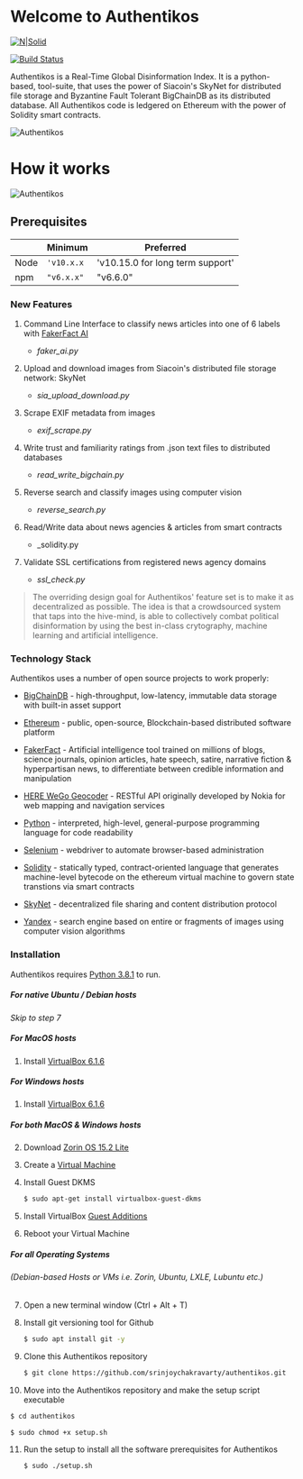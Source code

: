 # Welcome to Authentikos

[![N|Solid](https://cldup.com/dTxpPi9lDf.thumb.png)](https://nodesource.com/products/nsolid)

[![Build Status](https://travis-ci.org/joemccann/dillinger.svg?branch=master)](https://travis-ci.org/joemccann/dillinger)

Authentikos is a Real-Time Global Disinformation Index. It is a python-based, tool-suite, that uses the power of Siacoin's SkyNet for distributed file storage and Byzantine Fault Tolerant BigChainDB as its distributed database. All Authentikos code is ledgered on Ethereum with the power of Solidity smart contracts.

![Authentikos](https://github.com/srinjoychakravarty/authentikos/images/logo.png)


# How it works

![Authentikos](https://s2.gifyu.com/images/demo_50.gif)


## Prerequisites

|                |Minimum               |Preferred                       |
|----------------|----------------------|--------------------------------|
|Node            |`'v10.x.x`            |'v10.15.0 for long term support'|
|npm             |`"v6.x.x"`            |"v6.6.0"            |

### New Features

1. Command Line Interface to classify news articles into one of 6 labels with [FakerFact AI](https://www.fakerfact.org/about)
    * _faker_ai.py_
2. Upload and download images from Siacoin's distributed file storage network: SkyNet
    * _sia_upload_download.py_
3. Scrape EXIF metadata from images
    * _exif_scrape.py_ 

4. Write trust and familiarity ratings from .json text files to distributed databases 
    * _read_write_bigchain.py_

5. Reverse search and classify images using computer vision
    * _reverse_search.py_ 
6. Read/Write data about news agencies & articles from smart contracts
    * _solidity.py
    
7. Validate SSL certifications from registered news agency domains
    * _ssl_check.py_

> The overriding design goal for Authentikos'
> feature set is to make it as decentralized
> as possible. The idea is that a crowdsourced
> system that taps into the hive-mind, is able
> to collectively combat political disinformation
> by using the best in-class crytography,
> machine learning and artificial intelligence.

### Technology Stack

Authentikos uses a number of open source projects to work properly:
* [BigChainDB](https://www.bigchaindb.com/) - high-throughput, low-latency, immutable data storage with built-in asset support

* [Ethereum](https://ethereum.org/) - public, open-source, Blockchain-based distributed software platform

* [FakerFact](https://www.fakerfact.org/about) - Artificial intelligence tool trained on millions of blogs, science journals, opinion articles, hate speech, satire, narrative fiction & hyperpartisan news, to differentiate between credible information and manipulation

* [HERE WeGo Geocoder](https://developer.here.com/documentation/geocoder/dev_guide/topics/what-is.html) - RESTful API originally developed by Nokia for web mapping and navigation services

* [Python](https://www.python.org/) - interpreted, high-level, general-purpose programming language for code readability

* [Selenium](https://www.selenium.dev/) - webdriver to automate browser-based administration

* [Solidity](https://solidity.readthedocs.io/en/v0.6.7/) - statically typed, contract-oriented language that generates machine-level bytecode on the ethereum virtual machine to govern state transtions via smart contracts

* [SkyNet](https://siasky.net/) - decentralized file sharing and content distribution protocol

* [Yandex](https://yandex.com/images/) - search engine based on entire or fragments of images using computer vision algorithms

### Installation

Authentikos requires [Python 3.8.1](https://www.python.org/downloads/release/python-381/) to run.

##### For native Ubuntu / Debian hosts
_Skip to step 7_
##### For MacOS hosts
1. Install [VirtualBox 6.1.6](https://services.dartmouth.edu/TDClient/1806/Portal/KB/ArticleDet?ID=71778)

##### For Windows hosts
1. Install [VirtualBox 6.1.6](https://www.groovypost.com/howto/windows-10-install-virtualbox/)

##### For both MacOS & Windows hosts
2. Download [Zorin OS 15.2 Lite](https://zorinos.com/download/15/lite/)
3. Create a [Virtual Machine](https://linuxhint.com/install_zorin_os_virtualbox/)

4. Install Guest DKMS
    ```sh
    $ sudo apt-get install virtualbox-guest-dkms
    ```
5. Install VirtualBox [Guest Additions](https://helpdeskgeek.com/linux-tips/install-virtualbox-guest-additions-in-ubuntu/)

6. Reboot your Virtual Machine

##### For all Operating Systems  
###### (Debian-based Hosts or VMs i.e. _Zorin, Ubuntu, LXLE, Lubuntu etc._)
7. Open a new terminal window (Ctrl + Alt + T)

8. Install git versioning tool for Github
    ```sh
    $ sudo apt install git -y
    ```
9. Clone this Authentikos repository
   ```sh
   $ git clone https://github.com/srinjoychakravarty/authentikos.git
   ```
10. Move into the Authentikos repository and make the setup script executable
   ```sh
   $ cd authentikos
   ```
   ```sh
   $ sudo chmod +x setup.sh
   ```
11. Run the setup to install all the software prerequisites for Authentikos
    ```sh
    $ sudo ./setup.sh
    ```
